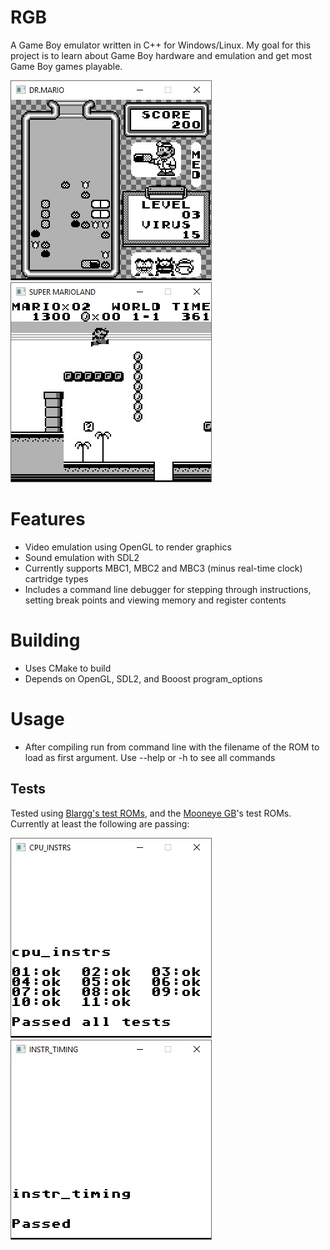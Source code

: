 # RGB

A Game Boy emulator written in C++ for Windows/Linux. My goal for this project is to learn about Game Boy hardware and emulation and get most Game Boy games playable.

![dr mario](/screenshots/dr_mario.jpg)![super mario land](/screenshots/super_mario_land.jpg)

# Features
- Video emulation using OpenGL to render graphics
- Sound emulation with SDL2
- Currently supports MBC1, MBC2 and MBC3 (minus real-time clock) cartridge types
- Includes a command line debugger for stepping through instructions, setting break points and viewing memory and register contents

# Building
- Uses CMake to build
- Depends on OpenGL, SDL2, and Booost program_options

# Usage
- After compiling run from command line with the filename of the ROM to load as first argument. Use --help or -h to see all commands

## Tests

Tested using [Blargg's test ROMs](https://github.com/retrio/gb-test-roms), and the [Mooneye GB](https://github.com/Gekkio/mooneye-gb)'s test ROMs. Currently at least the following are passing:

![cpu_instrs.gb](/screenshots/blargg_cpu_instrs.jpg)![instr_timing.gb](/screenshots/blargg_instr_timing.jpg)
